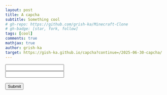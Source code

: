 ```yaml
---
layout: post
title: A capcha
subtitle: Something cool
# gh-repo: https://github.com/grish-ka/Minecraft-Clone
# gh-badge: [star, fork, follow]
tags: [cool]
comments: true
mathjax: true
author: grish-ka
target: https://gish-ka.github.io/capcha?continue=/2025-06-30-capcha/
---
```


<html>
  <head>
    <title>Sign up</title>
    <script src="https://www.google.com/recaptcha/api.js" async defer></script>
  </head>
  <body>
    <form>
      <input type="username"><br>
      <input type="password">
      <div class="g-recaptcha" data-sitekey="6LfRmHMrAAAAAICKXE4QbkP8x72ZEH_GkGJ00WYc"></div>
      <br/>
      <input type="submit" value="Submit">
    </form>
  </body>
</html>
